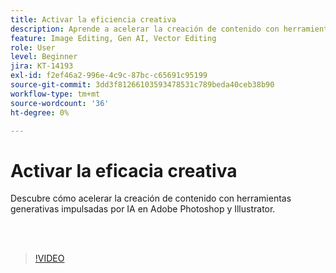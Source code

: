 ```yaml
---
title: Activar la eficiencia creativa
description: Aprende a acelerar la creación de contenido con herramientas generativas impulsadas por IA en Adobe Photoshop y Illustrator
feature: Image Editing, Gen AI, Vector Editing
role: User
level: Beginner
jira: KT-14193
exl-id: f2ef46a2-996e-4c9c-87bc-c65691c95199
source-git-commit: 3dd3f81266103593478531c789beda40ceb38b90
workflow-type: tm+mt
source-wordcount: '36'
ht-degree: 0%

---
```


# Activar la eficacia creativa

Descubre cómo acelerar la creación de contenido con herramientas generativas impulsadas por IA en Adobe Photoshop y Illustrator.

<br> 

>[!VIDEO](https://video.tv.adobe.com/v/3446240?quality=12&learn=on&hidetitle=true&captions=spa)
